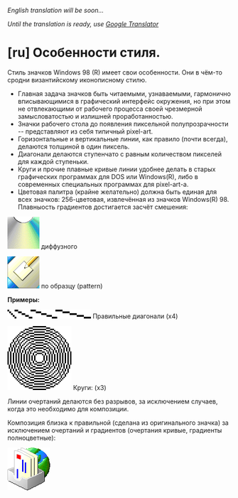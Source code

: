*English translation will be soon...*

*Until the translation is ready, use [Google Translator](https://translate.google.com/)*

# [ru] Особенности стиля.
Стиль значков Windows 98 (R) имеет свои особенности. Они в чём-то сродни византийскому иконописному стилю.

* Главная задача значков быть читаемыми, узнаваемыми, гармонично вписывающимися в графический интерфейс окружения, но при этом не отвлекающими от рабочего процесса своей чрезмерной замысловатостью и излишней проработанностью.
* Значки рабочего стола до появления пиксельной полупрозрачности -- представляют из себя типичный pixel-art.
* Горизонтальные и вертикальные линии, как правило (почти всегда), делаются толщиной в один пиксель.
* Диагонали делаются ступенчато с равным количеством пикселей для каждой ступеньки.
* Круги и прочие плавные кривые линии удобнее делать в старых графических программах для DOS или Windows(R), либо в современных специальных программах для pixel-art-а.
* Цветовая палитра (крайне желательно) должна быть единая для всех значков: 256-цветовая, извлечённая из значков Windows(R) 98. Плавныость градиентов достигается засчёт смешения:

![](diffuse_cd.png) диффузного

![](pattern_desk.png) по образцу (pattern)

**Примеры:**

![диагонали](diagonals.png) Правильные диагонали (x4)

![круги](circles.png) Круги: (x3)

Линии очертаний делаются без разрывов, за исключением случаев, когда это необходимо для композиции.

Композиция близка к правильной (сделана из оригинального значка) за исключением очертаний и градиентов (очертания кривые, градиенты полноцветные):

![](gradient_and_line.png)
